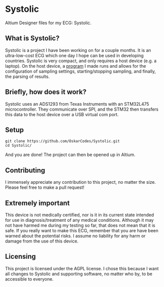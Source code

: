 # Systolic
Altium Designer files for my ECG: Systolic.
## What is Systolic?
Systolic is a project I have been working on for a couple months. It is an ultra-low-cost ECG which one day I hope can be used in developing countries. Systolic is very compact, and only requires a host device (e.g. a laptop). On the host device, a [program]( https://github.com/OskarCodes/SystolicHost) I made runs and allows for the configuration of sampling settings, starting/stopping sampling, and finally, the parsing of results.

## Briefly, how does it work?
Systolic uses an ADS1293 from Texas Instruments with an STM32L475 microcontroller. They communicate over SPI, and the STM32 then transfers this data to the host device over a USB virtual com port.

## Setup
```shell
git clone https://github.com/OskarCodes/Systolic.git
cd Systolic/
```
And you are done! The project can then be opened up in Altium.

## Contributing
I immensely appreciate any contribution to this project, no matter the size. Please feel free to make a pull request!

## Extremely important
This device is not medically certified, nor is it in its current state intended for use in diagnosis/treatment of any medical conditions. Although it may not have harmed me during my testing so far, that does not mean that it is safe. 
If you really want to make this ECG, remember that you are have been warned about the potential risks. I assume no liability for any harm or damage from the use of this device. 
## Licensing
This project is licensed under the AGPL license. I chose this because I want all changes to Systolic and supporting software, no matter who by, to be accessible to everyone.
